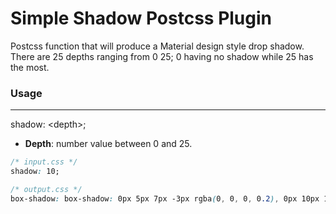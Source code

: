 # Simple Shadow Postcss Plugin

Postcss function that will produce a Material design style drop shadow. There are 25 depths ranging from 0 25; 0 having no shadow while 25 has the most.

### Usage
---
shadow: &lt;depth&gt;;

- **Depth**: number value between 0 and 25.

```css
/* input.css */
shadow: 10;

/* output.css */
box-shadow: box-shadow: 0px 5px 7px -3px rgba(0, 0, 0, 0.2), 0px 10px 16px 2px rgba(0, 0, 0, 0.15), 0px 4px 20px 4px rgba(0, 0, 0, 0.09);
```
